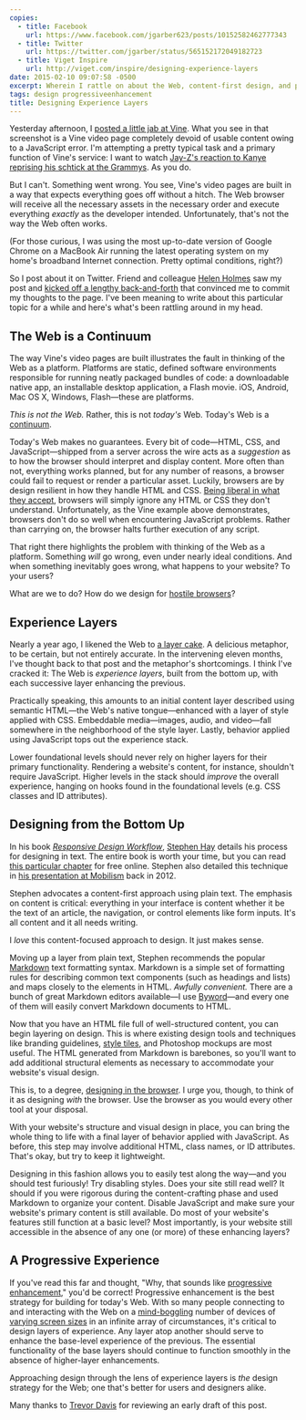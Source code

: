 ```yaml
---
copies:
  - title: Facebook
    url: https://www.facebook.com/jgarber623/posts/10152582462777343
  - title: Twitter
    url: https://twitter.com/jgarber/status/565152172049182723
  - title: Viget Inspire
    url: http://viget.com/inspire/designing-experience-layers
date: 2015-02-10 09:07:58 -0500
excerpt: Wherein I rattle on about the Web, content-first design, and progressive enhancement.
tags: design progressiveenhancement
title: Designing Experience Layers
---
```


Yesterday afternoon, I [posted a little jab at Vine](https://twitter.com/jgarber/status/564855344934170625). What you see in that screenshot is a Vine video page completely devoid of usable content owing to a JavaScript error. I'm attempting a pretty typical task and a primary function of Vine's service: I want to watch [Jay-Z's reaction to Kanye reprising his schtick at the Grammys](https://vine.co/v/OUvAvAYQm6I). As you do.

But I can't. Something went wrong. You see, Vine's video pages are built in a way that expects everything goes off without a hitch. The Web browser will receive all the necessary assets in the necessary order and execute everything _exactly_ as the developer intended. Unfortunately, that's not the way the Web often works.

(For those curious, I was using the most up-to-date version of Google Chrome on a MacBook Air running the latest operating system on my home's broadband Internet connection. Pretty optimal conditions, right?)

So I post about it on Twitter. Friend and colleague [Helen Holmes](http://helenvholmes.com/) saw my post and [kicked off a lengthy back-and-forth](https://twitter.com/helenvholmes/status/564858232087539712) that convinced me to commit my thoughts to the page. I've been meaning to write about this particular topic for a while and here's what's been rattling around in my head.

## The Web is a Continuum

The way Vine's video pages are built illustrates the fault in thinking of the Web as a platform. Platforms are static, defined software environments responsible for running neatly packaged bundles of code: a downloadable native app, an installable desktop application, a Flash movie. iOS, Android, Mac OS X, Windows, Flash—these are platforms.

_This is not the Web._ Rather, this is not _today's_ Web. Today's Web is a [continuum](https://adactio.com/journal/6692).

Today's Web makes no guarantees. Every bit of code—HTML, CSS, and JavaScript—shipped from a server across the wire acts as a _suggestion_ as to how the browser should interpret and display content. More often than not, everything works planned, but for any number of reasons, a browser could fail to request or render a particular asset. Luckily, browsers are by design resilient in how they handle HTML and CSS. [Being liberal in what they accept](https://en.wikipedia.org/wiki/Robustness_principle), browsers will simply ignore any HTML or CSS they don't understand. Unfortunately, as the Vine example above demonstrates, browsers don't do so well when encountering JavaScript problems. Rather than carrying on, the browser halts further execution of any script.

That right there highlights the problem with thinking of the Web as a platform. Something _will_ go wrong, even under nearly ideal conditions. And when something inevitably goes wrong, what happens to your website? To your users?

What are we to do? How do we design for [hostile browsers](http://trentwalton.com/2014/03/10/device-agnostic/)?

## Experience Layers

Nearly a year ago, I likened the Web to [a layer cake](/posts/the-web-is-cake). A delicious metaphor, to be certain, but not entirely accurate. In the intervening eleven months, I've thought back to that post and the metaphor's shortcomings. I think I've cracked it: The Web is _experience layers_, built from the bottom up, with each successive layer enhancing the previous.

Practically speaking, this amounts to an initial content layer described using semantic HTML—the Web's native tongue—enhanced with a layer of style applied with CSS. Embeddable media—images, audio, and video—fall somewhere in the neighborhood of the style layer. Lastly, behavior applied using JavaScript tops out the experience stack.

Lower foundational levels should never rely on higher layers for their primary functionality. Rendering a website's content, for instance, shouldn't require JavaScript. Higher levels in the stack should _improve_ the overall experience, hanging on hooks found in the foundational levels (e.g. CSS classes and ID attributes).

## Designing from the Bottom Up

In his book <cite>[Responsive Design Workflow](http://www.amazon.com/dp/0321887867/?tag=sixtwothree-20)</cite>, [Stephen Hay](http://www.the-haystack.com/) details his process for designing in text. The entire book is worth your time, but you can read [this particular chapter](http://www.peachpit.com/articles/article.aspx?p=2040824) for free online. Stephen also detailed this technique in [his presentation at Mobilism](https://vimeo.com/45915667) back in 2012.

Stephen advocates a content-first approach using plain text. The emphasis on content is critical: everything in your interface is content whether it be the text of an article, the navigation, or control elements like form inputs. It's all content and it all needs writing.

I _love_ this content-focused approach to design. It just makes sense.

Moving up a layer from plain text, Stephen recommends the popular [Markdown](http://daringfireball.net/projects/markdown/) text formatting syntax. Markdown is a simple set of formatting rules for describing common text components (such as headings and lists) and maps closely to the elements in HTML. _Awfully convenient._ There are a bunch of great Markdown editors available—I use [Byword](http://bywordapp.com/)—and every one of them will easily convert Markdown documents to HTML.

Now that you have an HTML file full of well-structured content, you can begin layering on design. This is where existing design tools and techniques like branding guidelines, [style tiles](http://styletil.es/), and Photoshop mockups are most useful. The HTML generated from Markdown is barebones, so you'll want to add additional structural elements as necessary to accommodate your website's visual design.

This is, to a degree, [designing in the browser](http://www.stuffandnonsense.co.uk/blog/about/walls_come_tumbling_down_presentation_slides_and_transcript/). I urge you, though, to think of it as designing _with_ the browser. Use the browser as you would every other tool at your disposal.

With your website's structure and visual design in place, you can bring the whole thing to life with a final layer of behavior applied with JavaScript. As before, this step may involve additional HTML, class names, or ID attributes. That's okay, but try to keep it lightweight.

Designing in this fashion allows you to easily test along the way—and you should test furiously! Try disabling styles. Does your site still read well? It should if you were rigorous during the content-crafting phase and used Markdown to organize your content. Disable JavaScript and make sure your website's primary content is still available. Do most of your website's features still function at a basic level? Most importantly, is your website still accessible in the absence of any one (or more) of these enhancing layers?

## A Progressive Experience

If you've read this far and thought, "Why, that sounds like [progressive enhancement](https://en.wikipedia.org/wiki/Progressive_enhancement)," you'd be correct! Progressive enhancement is the best strategy for building for today's Web. With so many people connecting to and interacting with the Web on a [mind-boggling](https://www.flickr.com/photos/brad_frost/7387724364) number of devices of [varying screen sizes](http://viewportsizes.com/) in an infinite array of circumstances, it's critical to design layers of experience. Any layer atop another should serve to enhance the base-level experience of the previous. The essential functionality of the base layers should continue to function smoothly in the absence of higher-layer enhancements.

Approaching design through the lens of experience layers is _the_ design strategy for the Web; one that's better for users and designers alike.

Many thanks to [Trevor Davis](http://trevordavis.net/) for reviewing an early draft of this post.